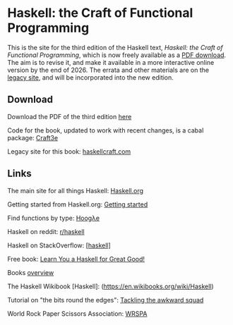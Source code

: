 # Haskell: the Craft of Functional Programming

This is the site for the third edition of the Haskell text, *Haskell: the Craft of Functional Programming*,  which is now freely available as a [PDF download](craft3e.pdf). The aim is to revise it, and make it available in a more interactive online version by the end of 2026. The errata and other materials are on the [legacy site](https://www.haskellcraft.com/), and will be incorporated into the new edition.

## Download

Download the PDF of the third edition [here](craft3e.pdf)

Code for the book, updated to work with recent changes, is a cabal package: [Craft3e](https://hackage.haskell.org/package/Craft3e)

Legacy site for this book: [haskellcraft.com](https://www.haskellcraft.com/)

## Links

The main site for all things Haskell: [Haskell.org](http://www.haskell.org/haskellwiki/Haskell)

Getting started from Haskell.org: [Getting started](https://www.haskell.org/get-started/)

Find functions by type: [Hoogλe](https://hoogle.haskell.org)

Haskell on reddit: [r/haskell](https://www.reddit.com/r/haskell/)

Haskell on StackOverflow: [[haskell]](https://stackoverflow.com/questions/tagged/haskell)

Free book: [Learn You a Haskell for Great Good!](https://learnyouahaskell.com)

Books [overview](https://wiki.haskell.org/index.php?title=Books)

The Haskell Wikibook [Haskell]: (https://en.wikibooks.org/wiki/Haskell)

Tutorial on "the bits round the edges": [Tackling the awkward squad](https://www.microsoft.com/en-us/research/publication/tackling-awkward-squad-monadic-inputoutput-concurrency-exceptions-foreign-language-calls-haskell/)

World Rock Paper Scissors Association: [WRSPA](https://wrpsa.com)

